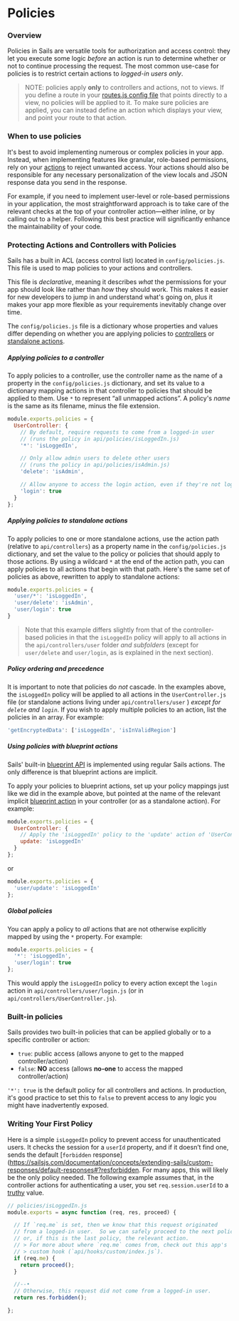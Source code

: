 # Policies
### Overview

Policies in Sails are versatile tools for authorization and access control: they let you execute some logic _before_ an action is run to determine whether or not to continue processing the request.  The most common use-case for policies is to restrict certain actions to _logged-in users only_.

> NOTE: policies apply **only** to controllers and actions, not to views.  If you define a route in your [routes.js config file](https://sailsjs.com/documentation/reference/configuration/sails-config-routes) that points directly to a view, no policies will be applied to it.  To make sure policies are applied, you can instead define an action which displays your view, and point your route to that action. &nbsp;

### When to use policies

It's best to avoid implementing numerous or complex policies in your app.  Instead, when implementing features like granular, role-based permissions, rely on your [actions](https://sailsjs.com/documentation/concepts/actions-and-controllers) to reject unwanted access.  Your actions should also be responsible for any necessary personalization of the view locals and JSON response data you send in the response.

For example, if you need to implement user-level or role-based permissions in your application, the most straightforward approach is to take care of the relevant checks at the top of your controller action&mdash;either inline, or by calling out to a helper.  Following this best practice will significantly enhance the maintainability of your code.

### Protecting Actions and Controllers with Policies

Sails has a built in ACL (access control list) located in `config/policies.js`.  This file is used to map policies to your actions and controllers.

This file is  *declarative*, meaning it describes *what* the permissions for your app should look like rather than *how* they should work.  This makes it easier for new developers to jump in and understand what's going on, plus it makes your app more flexible as your requirements inevitably change over time.

The `config/policies.js` file is a dictionary whose properties and values differ depending on whether you are applying policies to [controllers](https://sailsjs.com/documentation/concepts/actions-and-controllers#?controllers) or [standalone actions](https://sailsjs.com/documentation/concepts/actions-and-controllers#?standalone-actions).

##### Applying policies to a controller

To apply policies to a controller, use the controller name as the name of a property in the  `config/policies.js` dictionary, and set its value to a dictionary mapping actions in that controller to policies that should be applied to them.  Use `*` to represent &ldquo;all unmapped actions&rdquo;.  A policy's _name_ is the same as its filename, minus the file extension.

```js
module.exports.policies = {
  UserController: {
    // By default, require requests to come from a logged-in user
    // (runs the policy in api/policies/isLoggedIn.js)
    '*': 'isLoggedIn',

    // Only allow admin users to delete other users
    // (runs the policy in api/policies/isAdmin.js)
    'delete': 'isAdmin',

    // Allow anyone to access the login action, even if they're not logged in.
    'login': true
  }
};
```

##### Applying policies to standalone actions

To apply policies to one or more standalone actions, use the action path (relative to `api/controllers`) as a property name in the `config/policies.js` dictionary, and set the value to the policy or policies that should apply to those actions.  By using a wildcard `*` at the end of the action path, you can apply policies to all actions that begin with that path.  Here's the same set of policies as above, rewritten to apply to standalone actions:

```js
module.exports.policies = {
  'user/*': 'isLoggedIn',
  'user/delete': 'isAdmin',
  'user/login': true
}
```

> Note that this example differs slightly from that of the controller-based policies in that the `isLoggedIn` policy will apply to all actions in the `api/controllers/user` folder _and subfolders_ (except for `user/delete` and `user/login`, as is explained in the next section).

##### Policy ordering and precedence

It is important to note that policies do _not_ cascade.  In the examples above, the `isLoggedIn` policy will be applied to all actions in the `UserController.js` file (or standalone actions living under `api/controllers/user` ) _except for `delete` and `login`_.  If you wish to apply multiple policies to an action, list the policies in an array. For example:

```javascript
'getEncryptedData': ['isLoggedIn', 'isInValidRegion']
```

##### Using policies with blueprint actions

Sails' built-in [blueprint API](https://sailsjs.com/documentation/concepts/blueprints) is implemented using regular Sails actions.  The only difference is that blueprint actions are implicit.

To apply your policies to blueprint actions, set up your policy mappings just like we did in the example above, but pointed at the name of the relevant implicit [blueprint action](https://sailsjs.com/documentation/concepts/blueprints/blueprint-actions) in your controller (or as a standalone action).  For example:
```js
module.exports.policies = {
  UserController: {
    // Apply the 'isLoggedIn' policy to the 'update' action of 'UserController'
    update: 'isLoggedIn'
  }
};
```
or
```js
module.exports.policies = {
  'user/update': 'isLoggedIn'
};
```

##### Global policies

You can apply a policy to _all_ actions that are not otherwise explicitly mapped by using the `*` property.  For example:

```js
module.exports.policies = {
  '*': 'isLoggedIn',
  'user/login': true
};
```
This would apply the `isLoggedIn` policy to every action except the `login` action in `api/controllers/user/login.js` (or in `api/controllers/UserController.js`).

### Built-in policies
Sails provides two built-in policies that can be applied globally or to a specific controller or action:
  + `true`: public access  (allows anyone to get to the mapped controller/action)
  + `false`: **NO** access (allows **no-one** to access the mapped controller/action)

 `'*': true` is the default policy for all controllers and actions.  In production, it's good practice to set this to `false` to prevent access to any logic you might have inadvertently exposed.


### Writing Your First Policy

Here is a simple `isLoggedIn` policy to prevent access for unauthenticated users. It checks the session for a `userId` property, and if it doesn&rsquo;t find one, sends the default [`forbidden` response](https://sailsjs.com/documentation/concepts/extending-sails/custom-responses/default-responses#?resforbidden. For many apps, this will likely be the only policy needed. The following example assumes that, in the controller actions for authenticating a user, you set `req.session.userId` to a [truthy](https://developer.mozilla.org/en-US/docs/Glossary/Truthy) value.

```javascript
// policies/isLoggedIn.js
module.exports = async function (req, res, proceed) {

  // If `req.me` is set, then we know that this request originated
  // from a logged-in user.  So we can safely proceed to the next policy--
  // or, if this is the last policy, the relevant action.
  // > For more about where `req.me` comes from, check out this app's
  // > custom hook (`api/hooks/custom/index.js`).
  if (req.me) {
    return proceed();
  }

  //--•
  // Otherwise, this request did not come from a logged-in user.
  return res.forbidden();

};
```




<docmeta name="displayName" value="Policies">
<docmeta name="nextUpLink" value="/documentation/concepts/helpers">
<docmeta name="nextUpName" value="Helpers">
